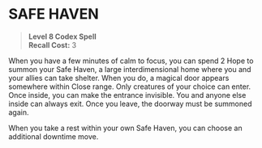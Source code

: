 ﻿# SAFE HAVEN

> **Level 8 Codex Spell**  
> **Recall Cost:** 3

When you have a few minutes of calm to focus, you can spend 2 Hope to summon your Safe Haven, a large interdimensional home where you and your allies can take shelter. When you do, a magical door appears somewhere within Close range. Only creatures of your choice can enter. Once inside, you can make the entrance invisible. You and anyone else inside can always exit. Once you leave, the doorway must be summoned again.

When you take a rest within your own Safe Haven, you can choose an additional downtime move.
